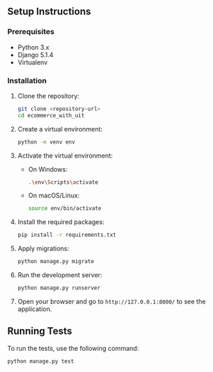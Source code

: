 
## Setup Instructions

### Prerequisites

- Python 3.x
- Django 5.1.4
- Virtualenv

### Installation

1. Clone the repository:
    ```sh
    git clone <repository-url>
    cd ecommerce_with_uit
    ```

2. Create a virtual environment:
    ```sh
    python -m venv env
    ```

3. Activate the virtual environment:
    - On Windows:
        ```sh
        .\env\Scripts\activate
        ```
    - On macOS/Linux:
        ```sh
        source env/bin/activate
        ```

4. Install the required packages:
    ```sh
    pip install -r requirements.txt
    ```

5. Apply migrations:
    ```sh
    python manage.py migrate
    ```

6. Run the development server:
    ```sh
    python manage.py runserver
    ```

7. Open your browser and go to `http://127.0.0.1:8000/` to see the application.

## Running Tests

To run the tests, use the following command:
```sh
python manage.py test